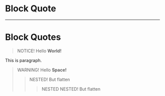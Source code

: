 # Block Quote

---

# Block Quotes

> NOTICE!
> Hello **World!**

This is paragraph.

> WARNING!
> Hello **Space!**
> > NESTED!
> > But flatten
> > > NESTED NESTED!
> > > But flatten
